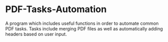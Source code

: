 # PDF-Tasks-Automation
A program which includes useful functions in order to automate common PDF tasks. Tasks include merging PDF files as well as automatically adding headers based on user input.
